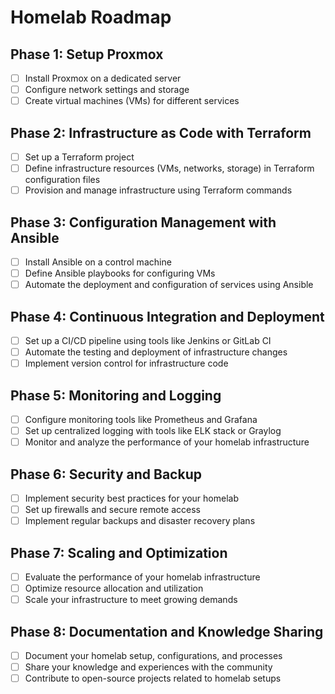 # Homelab Roadmap

## Phase 1: Setup Proxmox

- [ ] Install Proxmox on a dedicated server
- [ ] Configure network settings and storage
- [ ] Create virtual machines (VMs) for different services

## Phase 2: Infrastructure as Code with Terraform

- [ ] Set up a Terraform project
- [ ] Define infrastructure resources (VMs, networks, storage) in Terraform configuration files
- [ ] Provision and manage infrastructure using Terraform commands

## Phase 3: Configuration Management with Ansible

- [ ] Install Ansible on a control machine
- [ ] Define Ansible playbooks for configuring VMs
- [ ] Automate the deployment and configuration of services using Ansible

## Phase 4: Continuous Integration and Deployment

- [ ] Set up a CI/CD pipeline using tools like Jenkins or GitLab CI
- [ ] Automate the testing and deployment of infrastructure changes
- [ ] Implement version control for infrastructure code

## Phase 5: Monitoring and Logging

- [ ] Configure monitoring tools like Prometheus and Grafana
- [ ] Set up centralized logging with tools like ELK stack or Graylog
- [ ] Monitor and analyze the performance of your homelab infrastructure

## Phase 6: Security and Backup

- [ ] Implement security best practices for your homelab
- [ ] Set up firewalls and secure remote access
- [ ] Implement regular backups and disaster recovery plans

## Phase 7: Scaling and Optimization

- [ ] Evaluate the performance of your homelab infrastructure
- [ ] Optimize resource allocation and utilization
- [ ] Scale your infrastructure to meet growing demands

## Phase 8: Documentation and Knowledge Sharing

- [ ] Document your homelab setup, configurations, and processes
- [ ] Share your knowledge and experiences with the community
- [ ] Contribute to open-source projects related to homelab setups

